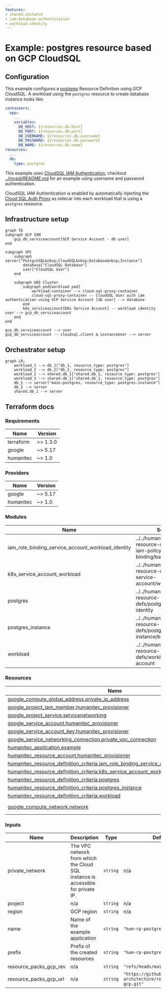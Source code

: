 ```yaml
---
features:
- shared-instance
- iam-database-authentication
- workload-identity
--- 
```


# Example: postgres resource based on GCP CloudSQL

## Configuration

This example configures a [postgres](https://developer.humanitec.com/platform-orchestrator/reference/resource-types/#postgres) Resource Definition using GCP CloudSQL. A workload using the `postgres` resource to create database instance looks like:

```yaml
containers:
  app:
    ...
    variables:
      DB_HOST: ${resources.db.host}
      DB_PORT: ${resources.db.port}
      DB_USERNAME: ${resources.db.username}
      DB_PASSWORD: ${resources.db.password}
      DB_NAME: ${resources.db.name}
resources:
  ...
  db:
    type: postgres
```

This example uses [CloudSQL IAM Authentication](https://cloud.google.com/sql/docs/postgres/iam-authentication), checkout [../mysql/README.md](mysql) for an example using username and password authentication.

CloudSQL IAM Authentication is enabled by automatically injecting the [Cloud SQL Auth Proxy](https://cloud.google.com/sql/docs/postgres/sql-proxy) as sidecar into each workload that is using a `postgres` resource.

## Infrastructure setup

```mermaid
graph TD
subgraph GCP IAM
    gcp_db_serviceaccount[GCP Service Account - db user]
end

subgraph VPC
    subgraph server["PostgreSQL&nbsp;CloudSQL&nbsp;Database&nbsp;Instance"]
        database["CloudSQL Database"]
        user["CloudSQL User"]
    end

    subgraph GKE Cluster
        subgraph pod[workload pod]
            workload-container --> cloud-sql-proxy-container
            cloud-sql-proxy-container -- CloudSQL User with iam authentication using GCP Service Account [db user] --> database
        end
        k8s_serviceaccount[K8s Service Account] -- workload identity user --> gcp_db_serviceaccount
    end
end

gcp_db_serviceaccount --> user
gcp_db_serviceaccount -- cloudsql.client & instanceUser --> server
```

## Orchestrator setup

```mermaid
graph LR;
    workload_1 --> db_1["db_1, resource_type: postgres"]
    workload_2 --> db_2["db_2, resource_type: postgres"]
    workload_2 --> shared.db_1["shared.db_1, resource_type: postgres"]
    workload_3 --> shared.db_1["shared.db_1, resource_type: postgres"]
    db_1 --> server["main-postgres, resource_type: postgres-instance"]
    db_2 --> server
    shared.db_1 --> server
```

## Terraform docs

<!-- BEGIN_TF_DOCS -->
### Requirements

| Name | Version |
|------|---------|
| terraform | >= 1.3.0 |
| google | ~> 5.17 |
| humanitec | ~> 1.0 |

### Providers

| Name | Version |
|------|---------|
| google | ~> 5.17 |
| humanitec | ~> 1.0 |

### Modules

| Name | Source | Version |
|------|--------|---------|
| iam\_role\_binding\_service\_account\_workload\_identity | ../../humanitec-resource-defs/gcp-iam-policy-binding/basic | n/a |
| k8s\_service\_account\_workload | ../../humanitec-resource-defs/k8s-service-account/workload | n/a |
| postgres | ../../humanitec-resource-defs/postgres/workload-identity | n/a |
| postgres\_instance | ../../humanitec-resource-defs/postgres-instance/basic | n/a |
| workload | ../../humanitec-resource-defs/workload/service-account | n/a |

### Resources

| Name | Type |
|------|------|
| [google_compute_global_address.private_ip_address](https://registry.terraform.io/providers/hashicorp/google/latest/docs/resources/compute_global_address) | resource |
| [google_project_iam_member.humanitec_provisioner](https://registry.terraform.io/providers/hashicorp/google/latest/docs/resources/project_iam_member) | resource |
| [google_project_service.servicenetworking](https://registry.terraform.io/providers/hashicorp/google/latest/docs/resources/project_service) | resource |
| [google_service_account.humanitec_provisioner](https://registry.terraform.io/providers/hashicorp/google/latest/docs/resources/service_account) | resource |
| [google_service_account_key.humanitec_provisioner](https://registry.terraform.io/providers/hashicorp/google/latest/docs/resources/service_account_key) | resource |
| [google_service_networking_connection.private_vpc_connection](https://registry.terraform.io/providers/hashicorp/google/latest/docs/resources/service_networking_connection) | resource |
| [humanitec_application.example](https://registry.terraform.io/providers/humanitec/humanitec/latest/docs/resources/application) | resource |
| [humanitec_resource_account.humanitec_provisioner](https://registry.terraform.io/providers/humanitec/humanitec/latest/docs/resources/resource_account) | resource |
| [humanitec_resource_definition_criteria.iam_role_binding_service_account_workload_identity](https://registry.terraform.io/providers/humanitec/humanitec/latest/docs/resources/resource_definition_criteria) | resource |
| [humanitec_resource_definition_criteria.k8s_service_account_workload](https://registry.terraform.io/providers/humanitec/humanitec/latest/docs/resources/resource_definition_criteria) | resource |
| [humanitec_resource_definition_criteria.postgres](https://registry.terraform.io/providers/humanitec/humanitec/latest/docs/resources/resource_definition_criteria) | resource |
| [humanitec_resource_definition_criteria.postgres_instance](https://registry.terraform.io/providers/humanitec/humanitec/latest/docs/resources/resource_definition_criteria) | resource |
| [humanitec_resource_definition_criteria.workload](https://registry.terraform.io/providers/humanitec/humanitec/latest/docs/resources/resource_definition_criteria) | resource |
| [google_compute_network.network](https://registry.terraform.io/providers/hashicorp/google/latest/docs/data-sources/compute_network) | data source |

### Inputs

| Name | Description | Type | Default | Required |
|------|-------------|------|---------|:--------:|
| private\_network | The VPC network from which the Cloud SQL instance is accessible for private IP. | `string` | n/a | yes |
| project | n/a | `string` | n/a | yes |
| region | GCP region | `string` | n/a | yes |
| name | Name of the example application | `string` | `"hum-rp-postgres-example"` | no |
| prefix | Prefix of the created resources | `string` | `"hum-rp-postgres-ex-"` | no |
| resource\_packs\_gcp\_rev | n/a | `string` | `"refs/heads/main"` | no |
| resource\_packs\_gcp\_url | n/a | `string` | `"https://github.com/humanitec-architecture/resource-packs-gcp.git"` | no |
<!-- END_TF_DOCS -->
